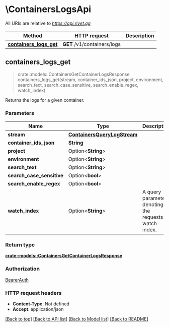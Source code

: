 # \ContainersLogsApi

All URIs are relative to *https://api.rivet.gg*

Method | HTTP request | Description
------------- | ------------- | -------------
[**containers_logs_get**](ContainersLogsApi.md#containers_logs_get) | **GET** /v1/containers/logs | 



## containers_logs_get

> crate::models::ContainersGetContainerLogsResponse containers_logs_get(stream, container_ids_json, project, environment, search_text, search_case_sensitive, search_enable_regex, watch_index)


Returns the logs for a given container.

### Parameters


Name | Type | Description  | Required | Notes
------------- | ------------- | ------------- | ------------- | -------------
**stream** | [**ContainersQueryLogStream**](.md) |  | [required] |
**container_ids_json** | **String** |  | [required] |
**project** | Option<**String**> |  |  |
**environment** | Option<**String**> |  |  |
**search_text** | Option<**String**> |  |  |
**search_case_sensitive** | Option<**bool**> |  |  |
**search_enable_regex** | Option<**bool**> |  |  |
**watch_index** | Option<**String**> | A query parameter denoting the requests watch index. |  |

### Return type

[**crate::models::ContainersGetContainerLogsResponse**](ContainersGetContainerLogsResponse.md)

### Authorization

[BearerAuth](../README.md#BearerAuth)

### HTTP request headers

- **Content-Type**: Not defined
- **Accept**: application/json

[[Back to top]](#) [[Back to API list]](../README.md#documentation-for-api-endpoints) [[Back to Model list]](../README.md#documentation-for-models) [[Back to README]](../README.md)

